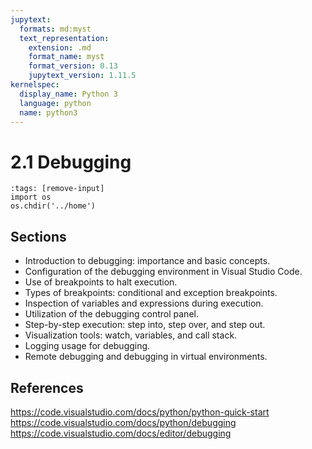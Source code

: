 ```yaml
---
jupytext:
  formats: md:myst
  text_representation:
    extension: .md
    format_name: myst
    format_version: 0.13
    jupytext_version: 1.11.5
kernelspec:
  display_name: Python 3
  language: python
  name: python3
---
```


# 2.1 Debugging

```{code-cell} python
:tags: [remove-input]
import os
os.chdir('../home')
```
## Sections

- Introduction to debugging: importance and basic concepts.
- Configuration of the debugging environment in Visual Studio Code.
- Use of breakpoints to halt execution.
- Types of breakpoints: conditional and exception breakpoints.
- Inspection of variables and expressions during execution.
- Utilization of the debugging control panel.
- Step-by-step execution: step into, step over, and step out.
- Visualization tools: watch, variables, and call stack.
- Logging usage for debugging.
- Remote debugging and debugging in virtual environments.

## References
https://code.visualstudio.com/docs/python/python-quick-start
https://code.visualstudio.com/docs/python/debugging
https://code.visualstudio.com/docs/editor/debugging